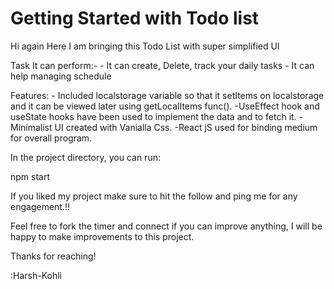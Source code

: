 # Getting Started with Todo list
Hi again Here I am bringing this Todo List with super simplified UI 
 
Task It can perform:-
    - It can create, Delete, track your daily tasks
    - It can help managing schedule

Features:
    - Included localstorage variable so that it setItems on localstorage and it can be viewed later using getLocalItems func().
    -UseEffect hook and useState hooks have been used to implement the data and to fetch it.
    - Minimalist UI created with Vanialla Css.
    -React jS used for binding medium for overall program.


In the project directory, you can run:

npm start

If you liked my project make sure to hit the follow and ping me for any engagement.!!

Feel free to fork the timer and connect if you can improve anything, I will be happy to make improvements to this project.

Thanks for reaching!

:Harsh-Kohli